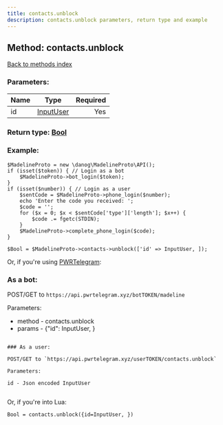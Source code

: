 ```yaml
---
title: contacts.unblock
description: contacts.unblock parameters, return type and example
---
```

## Method: contacts.unblock  
[Back to methods index](index.md)


### Parameters:

| Name     |    Type       | Required |
|----------|:-------------:|---------:|
|id|[InputUser](../types/InputUser.md) | Yes|


### Return type: [Bool](../types/Bool.md)

### Example:


```
$MadelineProto = new \danog\MadelineProto\API();
if (isset($token)) { // Login as a bot
    $MadelineProto->bot_login($token);
}
if (isset($number)) { // Login as a user
    $sentCode = $MadelineProto->phone_login($number);
    echo 'Enter the code you received: ';
    $code = '';
    for ($x = 0; $x < $sentCode['type']['length']; $x++) {
        $code .= fgetc(STDIN);
    }
    $MadelineProto->complete_phone_login($code);
}

$Bool = $MadelineProto->contacts->unblock(['id' => InputUser, ]);
```

Or, if you're using [PWRTelegram](https://pwrtelegram.xyz):

### As a bot:

POST/GET to `https://api.pwrtelegram.xyz/botTOKEN/madeline`

Parameters:

* method - contacts.unblock
* params - {"id": InputUser, }

```

### As a user:

POST/GET to `https://api.pwrtelegram.xyz/userTOKEN/contacts.unblock`

Parameters:

id - Json encoded InputUser


```

Or, if you're into Lua:

```
Bool = contacts.unblock({id=InputUser, })
```

